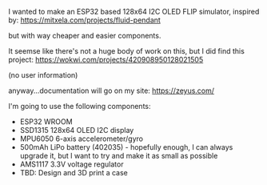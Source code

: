 I wanted to make an ESP32 based 128x64 I2C OLED FLIP simulator,
inspired by:
https://mitxela.com/projects/fluid-pendant

but with way cheaper and easier components.

It seemse like there's not a huge body of work on this, but I did find this project:
https://wokwi.com/projects/420908950128021505

(no user information)


anyway...documentation will go on my site: https://zeyus.com/

I'm going to use the following components:

- ESP32 WROOM
- SSD1315 128x64 OLED I2C display
- MPU6050 6-axis accelerometer/gyro
- 500mAh LiPo battery (402035) - hopefully enough, I can always upgrade it, but I want to try and make it as small as possible
- AMS1117 3.3V voltage regulator
- TBD: Design and 3D print a case
